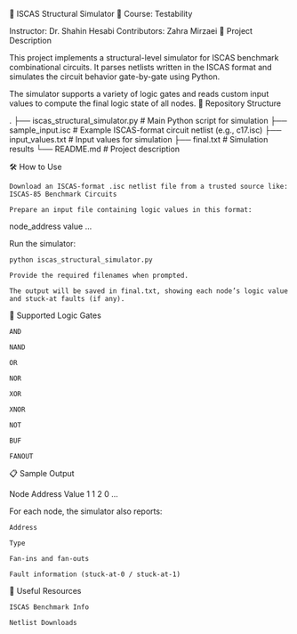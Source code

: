 🧪 ISCAS Structural Simulator
📌 Course: Testability

Instructor: Dr. Shahin Hesabi
Contributors: Zahra Mirzaei
📄 Project Description

This project implements a structural-level simulator for ISCAS benchmark combinational circuits.
It parses netlists written in the ISCAS format and simulates the circuit behavior gate-by-gate using Python.

The simulator supports a variety of logic gates and reads custom input values to compute the final logic state of all nodes.
📂 Repository Structure

.
├── iscas_structural_simulator.py   # Main Python script for simulation
├── sample_input.isc                # Example ISCAS-format circuit netlist (e.g., c17.isc)
├── input_values.txt                # Input values for simulation
├── final.txt                       # Simulation results
└── README.md                       # Project description

🛠 How to Use

    Download an ISCAS-format .isc netlist file from a trusted source like:
    ISCAS-85 Benchmark Circuits

    Prepare an input file containing logic values in this format:

node_address value
...

Run the simulator:

    python iscas_structural_simulator.py

    Provide the required filenames when prompted.

    The output will be saved in final.txt, showing each node’s logic value and stuck-at faults (if any).

🔧 Supported Logic Gates

    AND

    NAND

    OR

    NOR

    XOR

    XNOR

    NOT

    BUF

    FANOUT

📋 Sample Output

Node Address     Value
1                1
2                0
...

For each node, the simulator also reports:

    Address

    Type

    Fan-ins and fan-outs

    Fault information (stuck-at-0 / stuck-at-1)

🔗 Useful Resources

    ISCAS Benchmark Info

    Netlist Downloads

